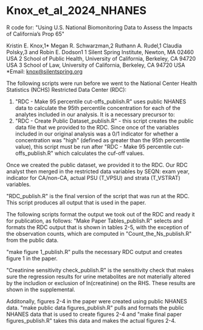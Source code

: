 # Knox_et_al_2024_NHANES
R code for: "Using U.S. National Biomonitoring Data to Assess the Impacts of California’s Prop 65"

Kristin E. Knox,1* Megan R. Schwarzman,2 Ruthann A. Rudel,1 Claudia Polsky,3 and Robin E. Dodson1
1 Silent Spring Institute, Newton, MA 02460 USA
2 School of Public Health, University of California, Berkeley, CA 94720 USA 
3 School of Law, University of California, Berkeley, CA 94720 USA
*Email: knox@silentspring.org

The following scripts were run before we went to the National Center Health Statistics (NCHS) Restricted Data Center (RDC):
1. "RDC - Make 95 percentile cut-offs_publish.R" uses public NHANES data to calculate the 95th percentile concentration for each of the analytes included in our analysis.  It is a necessary precursor to:
2. "RDC - Create Public Dataset_publish.R" - this script creates the public data file that we provided to the RDC. Since once of the variables included in our original analysis was a 0/1 indicator for whether a concentration was "high" (defined as greater than the 95th percentile value), this script must be run after "RDC - Make 95 percentile cut-offs_publish.R" which calculates the cuf-off values.

Once we created the public dataset, we provided it to the RDC. Our RDC analyst then merged in the restricted data variables by SEQN: exam year, indicator for CA/non-CA, actual PSU (T_VPSU) and strata (T_VSTRAT) variables.

"RDC_publish.R" is the final version of the script that was run at the RDC. This script produces all output that is used in the paper.

The following scripts format the output we took out of the RDC and ready it for publication, as follows:
"Make Paper Tables_publish.R" selects and formats the RDC output that is shown in tables 2-5, with the exception of the observation counts, which are computed in "Count_the_Ns_publish.R" from the public data.

"make figure 1_publish.R" pulls the necessary RDC output and creates figure 1 in the paper.

"Creatinine sensitivity check_publish.R" is the sensitivity check that makes sure the regression results for urine metabolites are not materially altered by the includion or exclusion of ln(creatinine) on the RHS. These results are shown in the supplemental.

Additonally, figures 2-4 in the paper were created using public NHANES data.
"make public data figures_publish.R" pulls and formats the public NHANES data that is used to create figures 2-4 and "make final paper figures_publish.R" takes this data and makes the actual figures 2-4.
